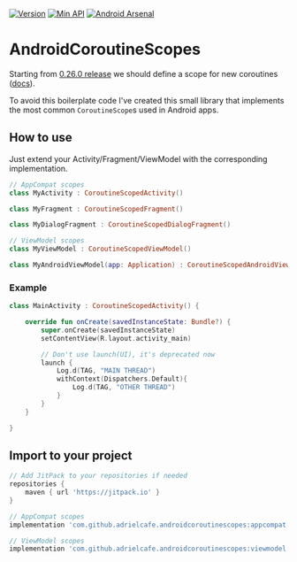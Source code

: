 [![Version](https://jitpack.io/v/adrielcafe/AndroidCoroutineScopes.svg)](https://jitpack.io/#adrielcafe/AndroidCoroutineScopes)
[![Min API](https://img.shields.io/badge/API-14%2B-brightgreen.svg?style=flat)]()
[![Android Arsenal]( https://img.shields.io/badge/Android%20Arsenal-AndroidCoroutineScopes-green.svg?style=flat )]( https://android-arsenal.com/details/1/7139 )

# AndroidCoroutineScopes

Starting from [0.26.0 release](https://github.com/Kotlin/kotlinx.coroutines/releases/tag/0.26.0) we should define a scope for new coroutines ([docs](https://kotlin.github.io/kotlinx.coroutines/kotlinx-coroutines-core/kotlinx.coroutines.experimental/-coroutine-scope/)).

To avoid this boilerplate code I've created this small library that implements the most common `CoroutineScope`s used in Android apps.

## How to use
Just extend your Activity/Fragment/ViewModel with the corresponding implementation.
```kotlin
// AppCompat scopes
class MyActivity : CoroutineScopedActivity()

class MyFragment : CoroutineScopedFragment()

class MyDialogFragment : CoroutineScopedDialogFragment()

// ViewModel scopes
class MyViewModel : CoroutineScopedViewModel()

class MyAndroidViewModel(app: Application) : CoroutineScopedAndroidViewModel(app)
```

### Example
```kotlin
class MainActivity : CoroutineScopedActivity() {

    override fun onCreate(savedInstanceState: Bundle?) {
        super.onCreate(savedInstanceState)
        setContentView(R.layout.activity_main)

        // Don't use launch(UI), it's deprecated now
        launch {
            Log.d(TAG, "MAIN THREAD")
            withContext(Dispatchers.Default){
                Log.d(TAG, "OTHER THREAD")
            }
        }
    }

}
```

## Import to your project
```gradle
// Add JitPack to your repositories if needed
repositories {
	maven { url 'https://jitpack.io' }
}

// AppCompat scopes
implementation 'com.github.adrielcafe.androidcoroutinescopes:appcompat:1.0.0'

// ViewModel scopes
implementation 'com.github.adrielcafe.androidcoroutinescopes:viewmodel:1.0.0'
```
